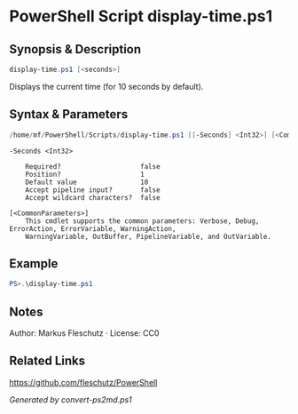 # PowerShell Script display-time.ps1

## Synopsis & Description
```powershell
display-time.ps1 [<seconds>]
```

Displays the current time (for 10 seconds by default).

## Syntax & Parameters
```powershell
/home/mf/PowerShell/Scripts/display-time.ps1 [[-Seconds] <Int32>] [<CommonParameters>]
```

```
-Seconds <Int32>
    
    Required?                    false
    Position?                    1
    Default value                10
    Accept pipeline input?       false
    Accept wildcard characters?  false
```

```
[<CommonParameters>]
    This cmdlet supports the common parameters: Verbose, Debug, ErrorAction, ErrorVariable, WarningAction, 
    WarningVariable, OutBuffer, PipelineVariable, and OutVariable.
```

## Example
```powershell
PS>.\display-time.ps1
```


## Notes
Author: Markus Fleschutz · License: CC0

## Related Links
https://github.com/fleschutz/PowerShell

*Generated by convert-ps2md.ps1*
